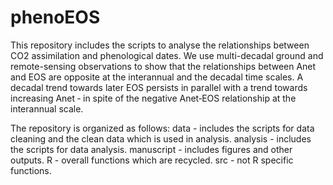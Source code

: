 # phenoEOS

This repository includes the scripts to analyse the relationships between CO2 assimilation and phenological dates.
We use multi-decadal ground and remote-sensing observations to show that the relationships between Anet and EOS are opposite at the interannual and the decadal time scales. A decadal trend towards later EOS persists in parallel with a trend towards increasing Anet ‐ in spite of the negative Anet‐EOS relationship at the interannual scale. 

The repository is organized as follows:
data - includes the scripts for data cleaning and the clean data which is used in analysis.
analysis - includes the scripts for data analysis.
manuscript - includes figures and other outputs.
R - overall functions which are recycled.
src - not R specific functions.
